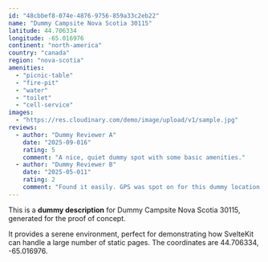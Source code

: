 ```yaml
---
id: "48cbbef8-074e-4876-9756-859a33c2eb22"
name: "Dummy Campsite Nova Scotia 30115"
latitude: 44.706334
longitude: -65.016976
continent: "north-america"
country: "canada"
region: "nova-scotia"
amenities:
  - "picnic-table"
  - "fire-pit"
  - "water"
  - "toilet"
  - "cell-service"
images:
  - "https://res.cloudinary.com/demo/image/upload/v1/sample.jpg"
reviews:
  - author: "Dummy Reviewer A"
    date: "2025-09-016"
    rating: 5
    comment: "A nice, quiet dummy spot with some basic amenities."
  - author: "Dummy Reviewer B"
    date: "2025-05-011"
    rating: 2
    comment: "Found it easily. GPS was spot on for this dummy location."
---
```


This is a **dummy description** for Dummy Campsite Nova Scotia 30115, generated for the proof of concept.

It provides a serene environment, perfect for demonstrating how SvelteKit can handle a large number of static pages. The coordinates are 44.706334, -65.016976.
